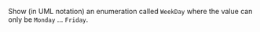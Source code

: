 <panel header="{{ icon_Q }} Define WeekDay Enum">

Show (in UML notation) an enumeration called `WeekDay` where the value can only be `Monday` ... `Friday`.

</panel>
